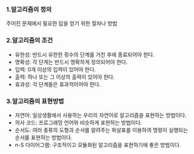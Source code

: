 <h3>1.알고리즘의 정의</h3>
주어진 문제에서 필요한 답을 얻기 위한 절차나 방법<br>
<h3>2.알고리즘의 조건</h3>

- 유한성: 반드시 유한한 횟수의 단계를 거친 후에 종료되어야 한다.<br>
- 명확성: 각 단게는 반드시 명확하게 정의되어야 한다.<br>
- 입력: 0개 이상의 입력이 있어야 한다.<br>
- 출력: 하나 또는 그 이상의 출력이 있어야 한다.<br>
- 효과성: 각 단계들은 효과적이어야 한다.<br>
<h3>3.알고리즘의 표현방법</h3>

- 자연어: 일상생활에서 사용하는 우리의 자연어로 알고리즘을 표현하는 방법이다.<br>
- 의사 코드: 프로그래밍 언어와 비슷하게 표현하는 방법이다.<br>
- 순서도: 여러 종류의 도형과 순서를 알려주는 화살표를 이용하여 명령이 실행되는 순서를 표현하는 방법이다. <br>
- n-S 다이어그램: 구조적이고 모듈화된 알고리즘을 표현하기에 좋은 방법이다.<br>